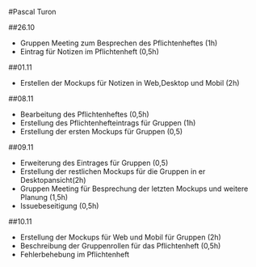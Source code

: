 #Pascal Turon 

##26.10
 
* Gruppen Meeting zum Besprechen des Pflichtenheftes (1h)
* Eintrag für Notizen im Pflichtenheft (0,5h)

##01.11

* Erstellen der Mockups für Notizen in Web,Desktop und Mobil (2h)

##08.11 

* Bearbeitung des Pflichtenheftes (0,5h)
* Erstellung des Pflichtenhefteintrags für Gruppen (1h)
* Erstellung der ersten Mockups für Gruppen (0,5) 

##09.11

* Erweiterung des Eintrages für Gruppen (0,5)
* Erstellung der restlichen Mockups für die Gruppen in er Desktopansicht(2h)
* Gruppen Meeting für Besprechung der letzten Mockups und weitere Planung (1,5h)
* Issuebeseitigung (0,5h)

##10.11

* Erstellung der Mockups für Web und Mobil für Gruppen (2h)
* Beschreibung der Gruppenrollen für das Pflichtenheft (0,5h)
* Fehlerbehebung im Pflichtenheft 